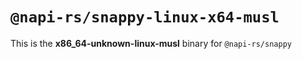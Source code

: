 # `@napi-rs/snappy-linux-x64-musl`

This is the **x86_64-unknown-linux-musl** binary for `@napi-rs/snappy`
